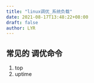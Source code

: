 ```yaml
---
title: "linux调优_系统负载"
date: 2021-08-17T13:48:22+08:00
draft: false
author: LYR
---
```


## 常见的 调优命令



1. top
2. uptime





